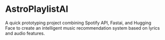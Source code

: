 # AstroPlaylistAI
A quick prototyping project combining Spotify API, Fastai, and Hugging Face to create an intelligent music recommendation system based on lyrics and audio features.
